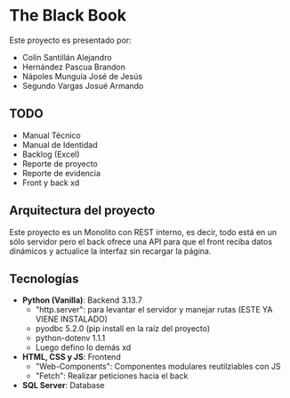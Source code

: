 # The Black Book

Este proyecto es presentado por:

- Colín Santillán Alejandro
- Hernández Pascua Brandon
- Nápoles Munguía José de Jesús
- Segundo Vargas Josué Armando

## TODO
- Manual Técnico
- Manual de Identidad
- Backlog (Excel)
- Reporte de proyecto
- Reporte de evidencia
- Front y back xd

## Arquitectura del proyecto
Este proyecto es un Monolito con REST interno, es decir, todo está en un sólo servidor pero el back ofrece una API para que el front reciba datos dinámicos y actualice la interfaz sin recargar la página.

## Tecnologías
- **Python (Vanilla)**: Backend 3.13.7
    - "http.server": para levantar el servidor y manejar rutas (ESTE YA VIENE INSTALADO)
    - pyodbc 5.2.0  (pip install en la raíz del proyecto)
    - python-dotenv 1.1.1
    - Luego defino lo demás xd
- **HTML, CSS y JS**: Frontend
    - "Web-Components": Componentes modulares reutilziables con JS
    - "Fetch": Realizar peticiones hacia el back
- **SQL Server**: Database

